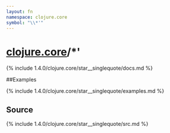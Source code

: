 ```yaml
---
layout: fn
namespace: clojure.core
symbol: "\\*'"
---
```


# [clojure.core](../)/\*'

{% include 1.4.0/clojure.core/star__singlequote/docs.md %}

##Examples

{% include 1.4.0/clojure.core/star__singlequote/examples.md %}
## Source
{% include 1.4.0/clojure.core/star__singlequote/src.md %}

